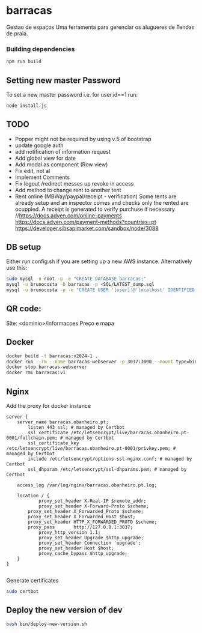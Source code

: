 # barracas
Gestao de espaços 
Uma ferramenta para gerenciar os alugueres de Tendas de praia. 

### Building dependencies

```bash
npm run build
```

## Setting new master Password
To set a new master password i.e. for user.id==1 run:
```bash
node install.js
```

## TODO
- Popper might not be required by using v.5 of bootstrap
- update google auth
- add notification of information request
- Add global view for date
- Add modal as component (Row view)
- Fix edit, not al
- Implement Comments
- Fix logout /redirect messes up revoke in access
- Add method to change rent to another tent
- Rent online (MBWay/paypal/receipt - verification) Some tents are already setup and an inspector comes and checks only the rented are ocuppied. A receipt is generated to verify purchuse if necessary //https://docs.adyen.com/online-payments https://docs.adyen.com/payment-methods?countries=pt
   https://developer.sibsapimarket.com/sandbox/node/3088

## DB setup
Either run config.sh if you are setting up a new AWS instance.
Alternatively use this:

```bash
sudo mysql -u root -p -e "CREATE DATABASE barracas;"
mysql -u brunocosta -D barracas -p <SQL/LATEST_dump.sql
mysql -u brunocosta -p -e "CREATE USER '[user]'@'localhost' IDENTIFIED BY ''; GRANT ALL PRIVILEGES ON barracas.* TO 'myapp'@'localhost'; FLUSH PRIVILEGES;" 
```


## QR code:
Site: \<dominio>/informacoes
Preço e mapa


## Docker
```bash
docker build -t barracas:v2024-1 .  
docker run --rm --name barracas-webserver -p 3037:3000 --mount type=bind,src=/run/mysqld/mysqld.sock,dst=/run/mysqld/mysqld.sock -d barracas:v2024-1
docker stop barracas-webserver
docker rmi barracas:v1


```

## Nginx
Add the proxy for docker instance
```nginx
server {
	server_name barracas.obanheiro.pt;
        listen 443 ssl; # managed by Certbot
        ssl_certificate /etc/letsencrypt/live/barracas.obanheiro.pt-0001/fullchain.pem; # managed by Certbot
        ssl_certificate_key /etc/letsencrypt/live/barracas.obanheiro.pt-0001/privkey.pem; # managed by Certbot
        include /etc/letsencrypt/options-ssl-nginx.conf; # managed by Certbot
        ssl_dhparam /etc/letsencrypt/ssl-dhparams.pem; # managed by Certbot
	
	access_log /var/log/nginx/barracas.obanheiro.pt.log;

	location / {
	       	proxy_set_header X-Real-IP $remote_addr;
	       	proxy_set_header X-Forward-Proto $scheme;
		proxy_set_header X_Forwarded_Proto $scheme;
		proxy_set_header X_Forwarded_Host $host;
		proxy_set_header HTTP_X_FORWARDED_PROTO $scheme;
		proxy_pass       http://127.0.0.1:3037;
	       	proxy_http_version 1.1;
	       	proxy_set_header Upgrade $http_upgrade;
	       	proxy_set_header Connection 'upgrade';
	       	proxy_set_header Host $host;
       		proxy_cache_bypass $http_upgrade;
	}	
}


```
Generate certificates
```bash 
sudo certbot
```

## Deploy the new version of dev
```bash 
bash bin/deploy-new-version.sh
```
